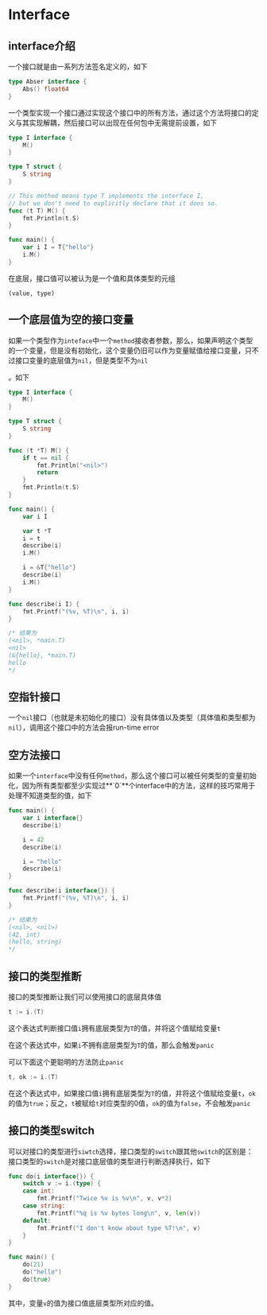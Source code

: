 # Interface

## interface介绍

一个接口就是由一系列方法签名定义的，如下

```go
type Abser interface {
	Abs() float64
}
```

一个类型实现一个接口通过实现这个接口中的所有方法，通过这个方法将接口的定义与其实现解耦，然后接口可以出现在任何包中无需提前设置，如下

```go
type I interface {
	M()
}

type T struct {
	S string
}

// This method means type T implements the interface I,
// but we don't need to explicitly declare that it does so.
func (t T) M() {
	fmt.Println(t.S)
}

func main() {
	var i I = T{"hello"}
	i.M()
}
```

在底层，接口值可以被认为是一个值和具体类型的元组

```
(value, type)
```

## 一个底层值为空的接口变量

如果一个类型作为`inteface`中一个`method`接收者参数，那么，如果声明这个类型的一个变量，但是没有初始化，这个变量仍旧可以作为变量赋值给接口变量，只不过接口变量的底层值为`nil`，但是类型不为`nil`

。如下

```go
type I interface {
	M()
}

type T struct {
	S string
}

func (t *T) M() {
	if t == nil {
		fmt.Println("<nil>")
		return
	}
	fmt.Println(t.S)
}

func main() {
	var i I

	var t *T
	i = t
	describe(i)
	i.M()

	i = &T{"hello"}
	describe(i)
	i.M()
}

func describe(i I) {
	fmt.Printf("(%v, %T)\n", i, i)
}

/* 结果为
(<nil>, *main.T)
<nil>
(&{hello}, *main.T)
hello
*/

```

## 空指针接口

一个`nil`接口（也就是未初始化的接口）没有具体值以及类型（具体值和类型都为`nil`），调用这个接口中的方法会报run-time error

## 空方法接口

如果一个`interface`中没有任何`method`，那么这个接口可以被任何类型的变量初始化，因为所有类型都至少实现过**\`0\`**个interface中的方法，这样的技巧常用于处理不知道类型的值，如下

```go
func main() {
	var i interface{}
	describe(i)

	i = 42
	describe(i)

	i = "hello"
	describe(i)
}

func describe(i interface{}) {
	fmt.Printf("(%v, %T)\n", i, i)
}

/* 结果为
(<nil>, <nil>)
(42, int)
(hello, string)
*/
```

## 接口的类型推断

接口的类型推断让我们可以使用接口的底层具体值

```go
t := i.(T)
```

这个表达式判断接口值`i`拥有底层类型为`T`的值，并将这个值赋给变量`t`

在这个表达式中，如果`i`不拥有底层类型为`T`的值，那么会触发`panic`

可以下面这个更聪明的方法防止`panic`

```go
t, ok := i.(T)
```

在这个表达式中，如果接口值`i`拥有底层类型为`T`的值，并将这个值赋给变量`t`，`ok`的值为`true`；反之，`t`被赋给`t`对应类型的0值，`ok`的值为`false`，不会触发`panic`

## 接口的类型switch

可以对接口的类型进行`siwtch`选择，接口类型的`switch`跟其他`switch`的区别是：接口类型的`switch`是对接口底层值的类型进行判断选择执行，如下

```go
func do(i interface{}) {
	switch v := i.(type) {
	case int:
		fmt.Printf("Twice %v is %v\n", v, v*2)
	case string:
		fmt.Printf("%q is %v bytes long\n", v, len(v))
	default:
		fmt.Printf("I don't know about type %T!\n", v)
	}
}

func main() {
	do(21)
	do("hello")
	do(true)
}

```

其中，变量`v`的值为接口值底层类型所对应的值。
